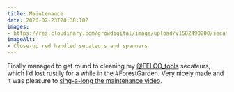 ```yaml
---
title: Maintenance
date: 2020-02-23T20:38:18Z
images:
- https://res.cloudinary.com/growdigital/image/upload/v1582490200/secateurs-15824901049940.jpg
imageAlt:
- Close-up red handled secateurs and spanners
---
```


Finally managed to get round to cleaning my [@FELCO_tools](https://twitter.com/FELCO_tools) secateurs, which I’d lost rustily for a while in the #ForestGarden. Very nicely made and it was pleasure to [sing-a-long the maintenance video](https://www.felco.com/uk_en/our-products/pruners/felco-2.html).

